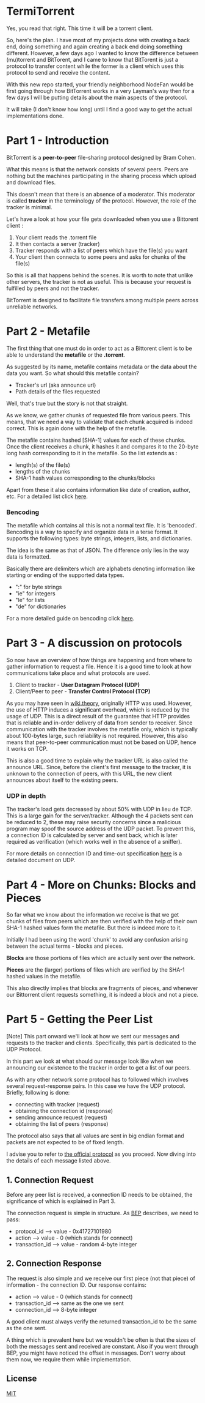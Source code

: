# TermiTorrent
Yes, you read that right. This time it will be a torrent client. 

So, here's the plan.
I have most of my projects done with creating a back end, doing something and again creating a back end doing something different. However, a few days ago I wanted to know the difference between (mu)torrent and BitTorent, and I came to know that BitTorent is just a protocol to transfer content while the former is a client which uses this protocol to send and receive the content.

With this new repo started, your friendly neighborhood NodeFan would be first going through how BitTorrent works in a very Layman's way then for a few days I will be putting details about the main aspects of the protocol.

It will take (I don't know how long) until I find a good way to get the actual implementations done.

# Part 1 - Introduction

BitTorrent is a **peer-to-peer** file-sharing protocol designed by Bram Cohen. 

What this means is that the network consists of several peers. Peers are nothing but the machines participating in the sharing process which upload and download files.

This doesn't mean that there is an absence of a moderator. This moderator is called **tracker** in the terminology of the protocol. However, the role of the tracker is minimal.


Let's have a look at how your file gets downloaded when you use a Bittorent client :
1. Your client reads the .torrent file
2. It then contacts a server (tracker)
3. Tracker responds with a list of peers which have the file(s) you want
4. Your client then connects to some peers and asks for chunks of the file(s)

So this is all that happens behind the scenes. It is worth to note that unlike other servers, the tracker is not as useful. This is because your request is fulfilled by peers and not the tracker.

BitTorrent is designed to facilitate file transfers among multiple peers across unreliable networks. 

# Part 2 - Metafile

The first thing that one must do in order to act as a Bittorent client is to be able to understand the **metafile** or the **.torrent**.

As suggested by its name, metafile contains metadata or the data about the data you want. So what should this metafile contain?
- Tracker's url (aka announce url)
- Path details of the files requested

Well, that's true but the story is not that straight. 

As we know, we gather chunks of requested file from various peers. This means, that we need a way to validate that each chunk acquired is indeed correct. This is again done with the help of the metafile. 

The metafile contains hashed [SHA-1] values for each of these chunks. Once the client receives a chunk, it hashes it and compares it to the 20-byte long hash corresponding to it in the metafile. So the list extends as : 
- length(s) of the file(s)
- lengths of the chunks
- SHA-1 hash values corresponding to the chunks/blocks

Apart from these it also contains information like date of creation, author, etc. For a detailed list click [here](https://wiki.theory.org/index.php/BitTorrentSpecification#Metainfo_File_Structure).

### Bencoding

The metafile which contains all this is not a normal text file. It is 'bencoded'.
Bencoding is a way to specify and organize data in a terse format. It supports the following types: byte strings, integers, lists, and dictionaries. 

The idea is the same as that of JSON. The difference only lies in the way data is formatted.

Basically there are delimiters which are alphabets denoting information like starting or ending of the supported data types.

- "<string length encoded in base ten ASCII>:<string data>" for byte strings
- "i<integer encoded in base ten ASCII>e" for integers
- "l<bencoded values>e" for lists
- "d<bencoded string><bencoded element>e" for dictionaries

For a more detailed guide on bencoding click [here](https://wiki.theory.org/index.php/BitTorrentSpecification#Bencoding).


# Part 3 - A discussion on protocols

So now have an overview of how things are happening and from where to gather information to request a file. Hence it is a good time to look at how communications take place and what protocols are used.

1. Client to tracker - **User Datagram Protocol (UDP)**
2. Client/Peer to peer - **Transfer Control Protocol (TCP)**

As you may have seen in [wiki.theory](https://wiki.theory.org/index.php/BitTorrentSpecification#Tracker_HTTP.2FHTTPS_Protocol), originally HTTP was used. However, the use of HTTP induces a significant overhead, which is reduced by the usage of UDP. This is a direct result of the guarantee that HTTP provides that is reliable and in-order delivery of data from sender to receiver. Since communication with the tracker involves the metafile only, which is typically about 100-bytes large, such reliability is not required. However, this also means that peer-to-peer communication must not be based on UDP, hence it works on TCP.

This is also a good time to explain why the tracker URL is also called the announce URL. Since, before the client's first message to the tracker, it is unknown to the connection of peers, with this URL, the new client announces about itself to the existing peers.

### UDP in depth

The tracker's load gets decreased by about 50% with UDP in lieu de TCP. This is a large gain for the server/tracker.
Although the 4 packets sent can be reduced to 2, these may raise security concerns since a malicious program may spoof the source address of the UDP packet. To prevent this, a connection ID is calculated by server and sent back, which is later required as verification (which works well in the absence of a sniffer).

For more details on connection ID and time-out specification [here](http://www.bittorrent.org/beps/bep_0015.html) is a detailed document on UDP.

# Part 4 - More on Chunks: Blocks and Pieces

So far what we know about the information we receive is that we get chunks of files from peers which are then verified with the help of their own SHA-1 hashed values form the metafile. But there is indeed more to it. 

Initially I had been using the word 'chunk' to avoid any confusion arising between the actual terms - blocks and pieces.

**Blocks** are those portions of files which are actually sent over the network.

**Pieces** are the (larger) portions of files which are verified by the SHA-1 hashed values in the metafile.

This also directly implies that blocks are fragments of pieces, and whenever our Bittorrent client requests something, it is indeed a block and not a piece.

# Part 5 - Getting the Peer List

[Note] This part onward we'll look at how we sent our messages and requests to the tracker and clients. Specifically, this part is dedicated to the UDP Protocol.

In this part we look at what should our message look like when we announcing our existence to the tracker in order to get a list of our peers.

As with any other network some protocol has to followed which involves several request-response pairs. In this case we have the UDP protocol. Briefly, following is done: 
- connecting with tracker     (request)
- obtaining the connection id (response)
- sending announce request    (request)
- obtaining the list of peers (response)

The protocol also says that all values are sent in big endian format and packets are not expected to be of fixed length.

I advise you to refer to [the official protocol](http://www.bittorrent.org/beps/bep_0015.html) as you proceed. 
Now diving into the details of each message listed above.

## 1. Connection Request

Before any peer list is received, a connection ID needs to be obtained, the significance of which is explained in Part 3.

The connection request is simple in structure. As [BEP](http://www.bittorrent.org/beps/bep_0015.html) describes,
we need to pass:
- protocol_id --> value - 0x41727101980
- action        --> value - 0 (which stands for connect)
- transaction_id --> value - random 4-byte integer

## 2. Connection Response

The request is also simple and we receive our first piece (not that piece) of information - the connection ID. Our response contains:
- action        --> value - 0 (which stands for connect)
- transaction_id --> same as the one we sent
- connection_id --> 8-byte integer

A good client must always verify the returned transaction_id to be the same as the one sent.

A thing which is prevalent here but we wouldn't be often is that the sizes of both the messages sent and received are constant.
Also if you went through BEP, you might have noticed the offset in messages. Don't worry about them now, we require them while implementation.


## License
[MIT](https://choosealicense.com/licenses/mit/)